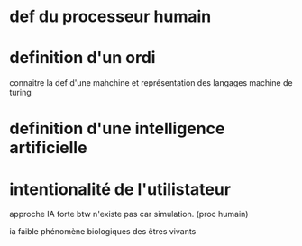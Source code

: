 # def du processeur humain


# definition d'un ordi
connaitre la def d'une mahchine et représentation des langages
machine de turing

# definition d'une intelligence artificielle

# intentionalité de l'utilistateur
approche IA forte btw n'existe pas car simulation.
(proc humain)

ia faible phénomène biologiques des êtres vivants

